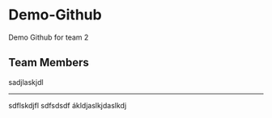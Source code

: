 # Demo-Github
Demo Github for team 2

## Team Members
sadjlaskjdl


---
sdflskdjfl
sdfsdsdf
ákldjaslkjdaslkdj
